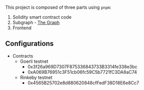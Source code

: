 This project is composed of three parts using `pnpm`:

1. Solidity smart contract code
2. Subgraph - [The Graph](https://thegraph.com/hosted-service)
3. Frontend

## Configurations

- Contracts
  - Goerli testnet
    - 0x3f26a969D7307F875336843733B3314fe338e3bc
    - 0xA069B76951c3F51cb06fc59C5b7721fC3DA8aC74
  - Rinkeby testnet
    - 0x4565B25702e8d880620848cfFedF38D18E6e8Cc7
